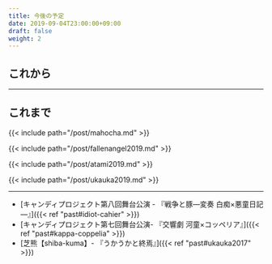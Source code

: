 ```yaml
---
title: 今後の予定
date: 2019-09-04T23:00:00+09:00
draft: false
weight: 2
---
```


## これから



---

## これまで

{{< include path="/post/mahocha.md" >}}

{{< include path="/post/fallenangel2019.md" >}}

{{< include path="/post/atami2019.md" >}}

{{< include path="/post/ukauka2019.md" >}}

---

* [キャンディプロジェクト第八回舞台公演 - 『戦争と豚―変奏 白痴×悪童日記―』]({{< ref "past#idiot-cahier" >}})
* [キャンディプロジェクト第七回舞台公演- 『交響劇 河童×コッペリア』]({{< ref "past#kappa-coppelia" >}})
* [芝熊【shiba-kuma】- 『うかうかと終焉』]({{< ref "past#ukauka2017" >}})
